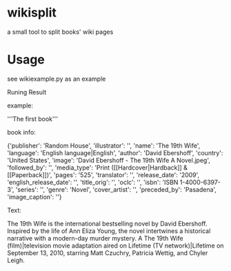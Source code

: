 wikisplit
=========

a small tool to split books' wiki pages


Usage
=====

see wikiexample.py as an example


Runing Result

example:

'''The first book'''

book info:

{'publisher': 'Random House', 'illustrator': '', 'name': 'The 19th Wife', 'language': 'English language|English', 'author': 'David Ebershoff', 'country': 'United States', 'image': 'David Ebershoff - The 19th Wife A Novel.jpeg', 'followed_by': '', 'media_type': 'Print ([[Hardcover|Hardback]] & [[Paperback]])', 'pages': '525', 'translator': '', 'release_date': '2009', 'english_release_date': '', 'title_orig': '', 'oclc': '', 'isbn': 'ISBN 1-4000-6397-3', 'series': '', 'genre': 'Novel', 'cover_artist': '', 'preceded_by': 'Pasadena', 'image_caption': ''}

Text:

The 19th Wife is the international bestselling novel by David Ebershoff. Inspired by the life of Ann Eliza Young, the novel intertwines a historical narrative with a modern-day murder mystery. A The 19th Wife (film)|television movie adaptation aired on Lifetime (TV network)|Lifetime on September 13, 2010, starring Matt Czuchry, Patricia Wettig, and Chyler Leigh.
	
